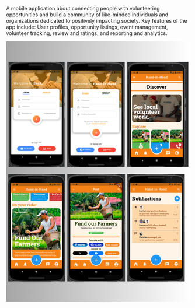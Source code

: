 A mobile application about connecting people with volunteering opportunities and build a community of like-minded
individuals and organizations dedicated to positively impacting society. Key features of the app include: User profiles,
opportunity listings, event management, volunteer tracking, review and ratings, and reporting and analytics.

![image alt](https://github.com/DoryAngelo/Hand-in-Hand/blob/9cc73fe5bf4de5b35a74e09794b359f49f520770/Hand-in-Hand.png)
